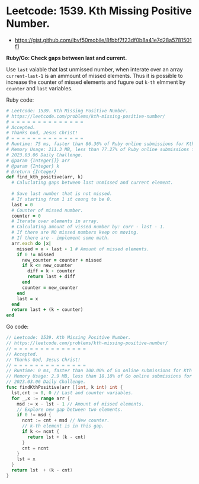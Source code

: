 # Leetcode: 1539. Kth Missing Positive Number.

- https://gist.github.com/lbvf50mobile/8fbbf7f23df0b8a41e7d28a5781501f1

**Ruby/Go: Check gaps between last and current.**

Use `last` vaiable that last unmissed number, when interate over an array `current-last-1` is an ammount of missed elements. Thus it is possible to increase the counter of missed elements and fugure out `k-th` elmment by `counter` and `last` variables.


Ruby code:
```Ruby
# Leetcode: 1539. Kth Missing Positive Number.
# https://leetcode.com/problems/kth-missing-positive-number/
# = = = = = = = = = = = = = =
# Accepted.
# Thanks God, Jesus Christ!
# = = = = = = = = = = = = = =
# Runtime: 75 ms, faster than 86.36% of Ruby online submissions for Kth Missing Positive Number.
# Memory Usage: 211.3 MB, less than 77.27% of Ruby online submissions for Kth Missing Positive Number.
# 2023.03.06 Daily Challenge.
# @param {Integer[]} arr
# @param {Integer} k
# @return {Integer}
def find_kth_positive(arr, k)
  # Caluclating gaps between last unmissed and current element.
  
  # Save last number that is not missed.
  # If starting from 1 it coung to be 0.
  last = 0
  # Counter of missed number.
  counter = 0
  # Iterate over elements in array.
  # Calculating amount of vissed number by: curr - last - 1.
  # If there are NO missed numbers keep on moving.
  # If there are - implement some math.
  arr.each do |x|
    missed = x - last - 1 # Amount of missed elements.
    if 0 != missed
      new_counter = counter + missed
      if k <= new_counter
        diff = k - counter
        return last + diff
      end
      counter = new_counter
    end
    last = x
  end
  return last + (k - counter)
end
```
Go code:
```Go
// Leetcode: 1539. Kth Missing Positive Number.
// https://leetcode.com/problems/kth-missing-positive-number/
// = = = = = = = = = = = = = =
// Accepted.
// Thanks God, Jesus Christ!
// = = = = = = = = = = = = = =
// Runtime: 0 ms, faster than 100.00% of Go online submissions for Kth Missing Positive Number.
// Memory Usage: 2.9 MB, less than 18.18% of Go online submissions for Kth Missing Positive Number.
// 2023.03.06 Daily Challenge.
func findKthPositive(arr []int, k int) int {
  lst,cnt := 0, 0 // Last and counter variables.
  for _,x := range arr {
    msd := x - lst - 1 // Amount of missed elements.
    // Explore new gap between two elements.
    if 0 != msd {
      ncnt := cnt + msd // New counter.
      // k-th element is in this gap.
      if k <= ncnt {
        return lst + (k - cnt)
      }
      cnt = ncnt
    }
    lst = x
  }
  return lst  + (k - cnt)
}
```
